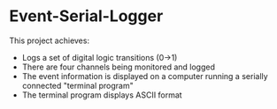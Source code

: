 # Event-Serial-Logger

This project achieves:
- Logs a set of digital logic transitions (0->1) 
- There are four channels being monitored and logged
- The event information is displayed on a computer running a serially connected "terminal program"
- The terminal program displays ASCII format
